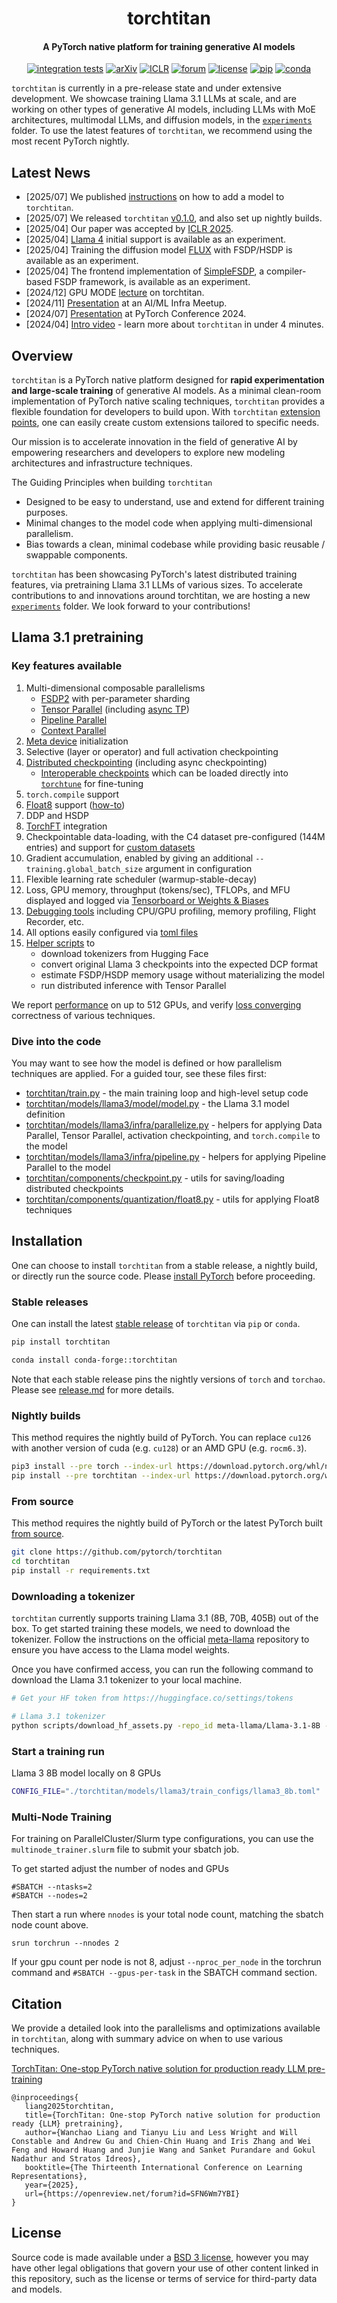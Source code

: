 <div align="center">

# torchtitan

#### A PyTorch native platform for training generative AI models

[![integration tests](https://github.com/pytorch/torchtitan/actions/workflows/integration_test_8gpu.yaml/badge.svg?branch=main)](https://github.com/pytorch/torchtitan/actions/workflows/integration_test_8gpu.yaml?query=branch%3Amain)
[![arXiv](https://img.shields.io/badge/arXiv-2410.06511-b31b1b.svg)](https://arxiv.org/abs/2410.06511)
[![ICLR](https://img.shields.io/badge/ICLR-2025-violet.svg)](https://iclr.cc/virtual/2025/poster/29620)
[![forum](https://img.shields.io/badge/pytorch-forum-DE3412.svg)](https://discuss.pytorch.org/c/distributed/torchtitan/44)
[![license](https://img.shields.io/badge/license-BSD_3--Clause-lightgrey.svg)](./LICENSE)
[![pip](https://img.shields.io/pypi/v/torchtitan?color=blue)](https://pypi.org/project/torchtitan/)
[![conda](https://img.shields.io/conda/vn/conda-forge/torchtitan?color=green)](https://anaconda.org/conda-forge/torchtitan)


</div>

`torchtitan` is currently in a pre-release state and under extensive development. We showcase training Llama 3.1 LLMs at scale, and are working on other types of generative AI models, including LLMs with MoE architectures, multimodal LLMs, and diffusion models, in the [`experiments`](torchtitan/experiments) folder.
To use the latest features of `torchtitan`, we recommend using the most recent PyTorch nightly.


## Latest News
- [2025/07] We published [instructions](/torchtitan/models/README.md) on how to add a model to `torchtitan`.
- [2025/07] We released `torchtitan` [v0.1.0](https://github.com/pytorch/torchtitan/releases), and also set up nightly builds.
- [2025/04] Our paper was accepted by [ICLR 2025](https://iclr.cc/virtual/2025/poster/29620).
- [2025/04] [Llama 4](torchtitan/experiments/llama4/) initial support is available as an experiment.
- [2025/04] Training the diffusion model [FLUX](torchtitan/experiments/flux/) with FSDP/HSDP is available as an experiment.
- [2025/04] The frontend implementation of [SimpleFSDP](torchtitan/experiments/simple_fsdp/), a compiler-based FSDP framework, is available as an experiment.
- [2024/12] GPU MODE [lecture](https://www.youtube.com/watch?v=VYWRjcUqW6w) on torchtitan.
- [2024/11] [Presentation](https://www.alluxio.io/videos/ai-ml-infra-meetup-torchtitan-one-stop-pytorch-native-solution-for-production-ready-llm-pre-training) at an AI/ML Infra Meetup.
- [2024/07] [Presentation](https://pytorch2024.sched.com/event/1fHn3) at PyTorch Conference 2024.
- [2024/04] [Intro video](https://youtu.be/ee5DOEqD35I?si=_B94PbVv0V5ZnNKE) - learn more about `torchtitan` in under 4 minutes.


## Overview

`torchtitan` is a PyTorch native platform designed for **rapid experimentation and large-scale training** of generative AI models. As a minimal clean-room implementation of PyTorch native scaling techniques, `torchtitan` provides a flexible foundation for developers to build upon. With `torchtitan` [extension points](docs/extension.md), one can easily create custom extensions tailored to specific needs.

Our mission is to accelerate innovation in the field of generative AI by empowering researchers and developers to explore new modeling architectures and infrastructure techniques.

The Guiding Principles when building `torchtitan`
* Designed to be easy to understand, use and extend for different training purposes.
* Minimal changes to the model code when applying multi-dimensional parallelism.
* Bias towards a clean, minimal codebase while providing basic reusable / swappable components.

`torchtitan` has been showcasing PyTorch's latest distributed training features, via pretraining Llama 3.1 LLMs of various sizes.
To accelerate contributions to and innovations around torchtitan, we are hosting a new [`experiments`](torchtitan/experiments) folder. We look forward to your contributions!


## Llama 3.1 pretraining

### Key features available

1. Multi-dimensional composable parallelisms
   - [FSDP2](docs/fsdp.md) with per-parameter sharding
   - [Tensor Parallel](https://pytorch.org/docs/stable/distributed.tensor.parallel.html) (including [async TP](https://discuss.pytorch.org/t/distributed-w-torchtitan-introducing-async-tensor-parallelism-in-pytorch/209487))
   - [Pipeline Parallel](https://discuss.pytorch.org/t/distributed-w-torchtitan-training-with-zero-bubble-pipeline-parallelism/214420)
   - [Context Parallel](https://discuss.pytorch.org/t/distributed-w-torchtitan-breaking-barriers-training-long-context-llms-with-1m-sequence-length-in-pytorch-using-context-parallel/215082)
2. [Meta device](https://pytorch.org/docs/stable/meta.html) initialization
3. Selective (layer or operator) and full activation checkpointing
4. [Distributed checkpointing](https://discuss.pytorch.org/t/distributed-w-torchtitan-optimizing-checkpointing-efficiency-with-pytorch-dcp/211250) (including async checkpointing)
   - [Interoperable checkpoints](docs/checkpoint.md) which can be loaded directly into [`torchtune`](https://github.com/pytorch/torchtune) for fine-tuning
5. `torch.compile` support
6. [Float8](https://discuss.pytorch.org/t/distributed-w-torchtitan-enabling-float8-all-gather-in-fsdp2/209323) support ([how-to](docs/float8.md))
7. DDP and HSDP
8. [TorchFT](https://github.com/pytorch/torchft) integration
9. Checkpointable data-loading, with the C4 dataset pre-configured (144M entries) and support for [custom datasets](docs/datasets.md)
10. Gradient accumulation, enabled by giving an additional `--training.global_batch_size` argument in configuration
11. Flexible learning rate scheduler (warmup-stable-decay)
12. Loss, GPU memory, throughput (tokens/sec), TFLOPs, and MFU displayed and logged via [Tensorboard or Weights & Biases](/docs/metrics.md)
13. [Debugging tools](docs/debugging.md) including CPU/GPU profiling, memory profiling, Flight Recorder, etc.
14. All options easily configured via [toml files](torchtitan/models/llama3/train_configs/)
15. [Helper scripts](scripts/) to
    - download tokenizers from Hugging Face
    - convert original Llama 3 checkpoints into the expected DCP format
    - estimate FSDP/HSDP memory usage without materializing the model
    - run distributed inference with Tensor Parallel

We report [performance](benchmarks/llama3_h100_202412_torchtitan.md) on up to 512 GPUs, and verify [loss converging](docs/converging.md) correctness of various techniques.

### Dive into the code

You may want to see how the model is defined or how parallelism techniques are applied. For a guided tour, see these files first:
* [torchtitan/train.py](torchtitan/train.py) - the main training loop and high-level setup code
* [torchtitan/models/llama3/model/model.py](torchtitan/models/llama3/model/model.py) - the Llama 3.1 model definition
* [torchtitan/models/llama3/infra/parallelize.py](torchtitan/models/llama3/infra/parallelize.py) - helpers for applying Data Parallel, Tensor Parallel, activation checkpointing, and `torch.compile` to the model
* [torchtitan/models/llama3/infra/pipeline.py](torchtitan/models/llama3/infra/pipeline.py) - helpers for applying Pipeline Parallel to the model
* [torchtitan/components/checkpoint.py](torchtitan/components/checkpoint.py) - utils for saving/loading distributed checkpoints
* [torchtitan/components/quantization/float8.py](torchtitan/components/quantization/float8.py) - utils for applying Float8 techniques


## Installation

One can choose to install `torchtitan` from a stable release, a nightly build, or directly run the source code. Please [install PyTorch](https://pytorch.org/get-started/locally/) before proceeding.

### Stable releases
One can install the latest [stable release](https://github.com/pytorch/torchtitan/releases) of `torchtitan` via `pip` or `conda`.
```sh
pip install torchtitan
```
```sh
conda install conda-forge::torchtitan
```
Note that each stable release pins the nightly versions of `torch` and `torchao`. Please see [release.md](docs/release.md) for more details.

### Nightly builds

This method requires the nightly build of PyTorch. You can replace `cu126` with another version of cuda (e.g. `cu128`) or an AMD GPU (e.g. `rocm6.3`).

```sh
pip3 install --pre torch --index-url https://download.pytorch.org/whl/nightly/cu126 --force-reinstall
pip install --pre torchtitan --index-url https://download.pytorch.org/whl/nightly/cu126
```

### From source

This method requires the nightly build of PyTorch or the latest PyTorch built [from source](https://github.com/pytorch/pytorch?tab=readme-ov-file#from-source).

```bash
git clone https://github.com/pytorch/torchtitan
cd torchtitan
pip install -r requirements.txt
```

### Downloading a tokenizer

`torchtitan` currently supports training Llama 3.1 (8B, 70B, 405B) out of the box. To get started training these models, we need to download the tokenizer. Follow the instructions on the official [meta-llama](https://huggingface.co/meta-llama/Llama-3.1-8B) repository to ensure you have access to the Llama model weights.

Once you have confirmed access, you can run the following command to download the Llama 3.1 tokenizer to your local machine.

```bash
# Get your HF token from https://huggingface.co/settings/tokens

# Llama 3.1 tokenizer
python scripts/download_hf_assets.py -repo_id meta-llama/Llama-3.1-8B ---assets tokenizer --hf_token=...
```

### Start a training run
Llama 3 8B model locally on 8 GPUs

```bash
CONFIG_FILE="./torchtitan/models/llama3/train_configs/llama3_8b.toml" ./run_train.sh
```

### Multi-Node Training
For training on ParallelCluster/Slurm type configurations, you can use the `multinode_trainer.slurm` file to submit your sbatch job.

To get started adjust the number of nodes and GPUs
```
#SBATCH --ntasks=2
#SBATCH --nodes=2
```

Then start a run where `nnodes` is your total node count, matching the sbatch node count above.

```
srun torchrun --nnodes 2
```

If your gpu count per node is not 8, adjust `--nproc_per_node` in the torchrun command and `#SBATCH --gpus-per-task` in the SBATCH command section.


## Citation

We provide a detailed look into the parallelisms and optimizations available in `torchtitan`, along with summary advice on when to use various techniques.

[TorchTitan: One-stop PyTorch native solution for production ready LLM pre-training](https://openreview.net/forum?id=SFN6Wm7YBI)
```
@inproceedings{
   liang2025torchtitan,
   title={TorchTitan: One-stop PyTorch native solution for production ready {LLM} pretraining},
   author={Wanchao Liang and Tianyu Liu and Less Wright and Will Constable and Andrew Gu and Chien-Chin Huang and Iris Zhang and Wei Feng and Howard Huang and Junjie Wang and Sanket Purandare and Gokul Nadathur and Stratos Idreos},
   booktitle={The Thirteenth International Conference on Learning Representations},
   year={2025},
   url={https://openreview.net/forum?id=SFN6Wm7YBI}
}
```


## License

Source code is made available under a [BSD 3 license](./LICENSE), however you may have other legal obligations that govern your use of other content linked in this repository, such as the license or terms of service for third-party data and models.
